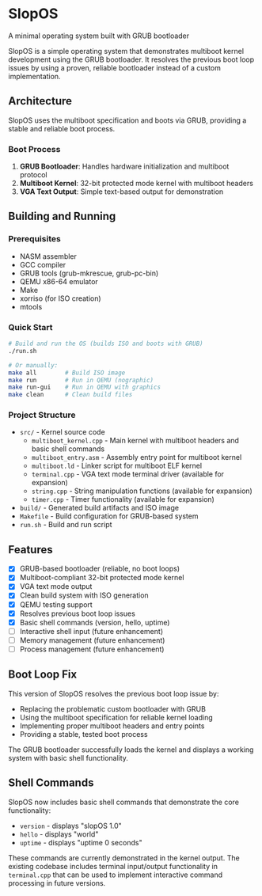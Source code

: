 # SlopOS
A minimal operating system built with GRUB bootloader

SlopOS is a simple operating system that demonstrates multiboot kernel development using the GRUB bootloader. It resolves the previous boot loop issues by using a proven, reliable bootloader instead of a custom implementation.

## Architecture

SlopOS uses the multiboot specification and boots via GRUB, providing a stable and reliable boot process.

### Boot Process
1. **GRUB Bootloader**: Handles hardware initialization and multiboot protocol
2. **Multiboot Kernel**: 32-bit protected mode kernel with multiboot headers
3. **VGA Text Output**: Simple text-based output for demonstration

## Building and Running

### Prerequisites
- NASM assembler
- GCC compiler 
- GRUB tools (grub-mkrescue, grub-pc-bin)
- QEMU x86-64 emulator
- Make
- xorriso (for ISO creation)
- mtools

### Quick Start
```bash
# Build and run the OS (builds ISO and boots with GRUB)
./run.sh

# Or manually:
make all        # Build ISO image
make run        # Run in QEMU (nographic)
make run-gui    # Run in QEMU with graphics
make clean      # Clean build files
```

### Project Structure  
- `src/` - Kernel source code
  - `multiboot_kernel.cpp` - Main kernel with multiboot headers and basic shell commands
  - `multiboot_entry.asm` - Assembly entry point for multiboot kernel
  - `multiboot.ld` - Linker script for multiboot ELF kernel
  - `terminal.cpp` - VGA text mode terminal driver (available for expansion)
  - `string.cpp` - String manipulation functions (available for expansion)
  - `timer.cpp` - Timer functionality (available for expansion)
- `build/` - Generated build artifacts and ISO image
- `Makefile` - Build configuration for GRUB-based system
- `run.sh` - Build and run script
## Features
- [x] GRUB-based bootloader (reliable, no boot loops)
- [x] Multiboot-compliant 32-bit protected mode kernel  
- [x] VGA text mode output
- [x] Clean build system with ISO generation
- [x] QEMU testing support
- [x] Resolves previous boot loop issues
- [x] Basic shell commands (version, hello, uptime)
- [ ] Interactive shell input (future enhancement)
- [ ] Memory management (future enhancement)
- [ ] Process management (future enhancement)

## Boot Loop Fix

This version of SlopOS resolves the previous boot loop issue by:
- Replacing the problematic custom bootloader with GRUB
- Using the multiboot specification for reliable kernel loading
- Implementing proper multiboot headers and entry points
- Providing a stable, tested boot process

The GRUB bootloader successfully loads the kernel and displays a working system with basic shell functionality.

## Shell Commands

SlopOS now includes basic shell commands that demonstrate the core functionality:

- `version` - displays "slopOS 1.0"
- `hello` - displays "world"  
- `uptime` - displays "uptime 0 seconds"

These commands are currently demonstrated in the kernel output. The existing codebase includes terminal input/output functionality in `terminal.cpp` that can be used to implement interactive command processing in future versions.
